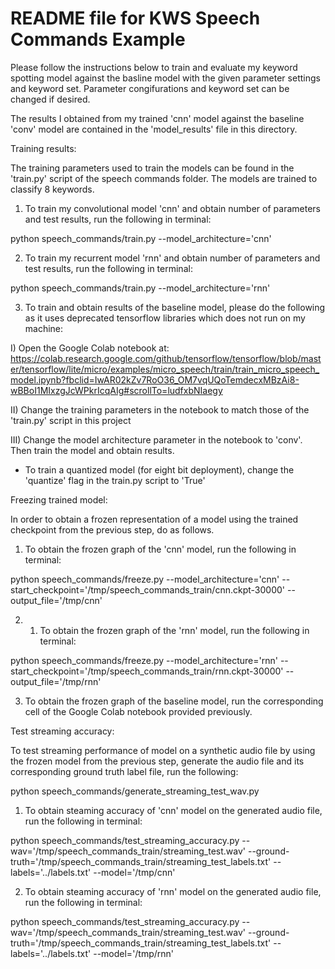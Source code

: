 # README file for KWS Speech Commands Example

Please follow the instructions below to train and evaluate my keyword spotting model against the basline model with the given parameter settings and keyword set. Parameter congifurations and keyword set can be changed if desired.

The results I obtained from my trained 'cnn' model against the baseline 'conv' model are contained 
in the 'model_results' file in this directory.

Training results:

The training parameters used to train the models can be found in the 'train.py' script 
of the speech commands folder. The models are trained to classify 8 keywords.

1) To train my convolutional model 'cnn' and obtain number of parameters and test results,
 run the following in terminal:

python speech_commands/train.py --model_architecture='cnn'

2) To train my recurrent model 'rnn' and obtain number of parameters and test results,
 run the following in terminal:
 
python speech_commands/train.py --model_architecture='rnn'

3) To train and obtain results of the baseline model, please do the following as it uses deprecated 
tensorflow libraries which does not run on my machine:

I) Open the Google Colab notebook at: 
https://colab.research.google.com/github/tensorflow/tensorflow/blob/master/tensorflow/lite/micro/examples/micro_speech/train/train_micro_speech_model.ipynb?fbclid=IwAR02kZv7RoO36_OM7vqUQoTemdecxMBzAi8-wBBoI1MIxzgJcWPkrIcqAIg#scrollTo=ludfxbNIaegy 

II) Change the training parameters in the notebook to match those of the 'train.py' script in this project

III) Change the model architecture parameter in the notebook to 'conv'. Then train the model and obtain results.


- To train a quantized model (for eight bit deployment), change the 'quantize' flag in the train.py script to 'True'


Freezing trained model:

In order to obtain a frozen representation of a model using the trained checkpoint from the previous step, do as follows.

1) To obtain the frozen graph of the 'cnn' model, run the following in terminal:

python speech_commands/freeze.py --model_architecture='cnn' --start_checkpoint='/tmp/speech_commands_train/cnn.ckpt-30000' --output_file='/tmp/cnn'

2) 1) To obtain the frozen graph of the 'rnn' model, run the following in terminal:

python speech_commands/freeze.py --model_architecture='rnn' --start_checkpoint='/tmp/speech_commands_train/rnn.ckpt-30000' --output_file='/tmp/rnn'

3) To obtain the frozen graph of the baseline model, run the corresponding cell of the Google Colab notebook provided previously.


Test streaming accuracy:

To test streaming performance of model on a synthetic audio file by using the frozen model from the previous step,
generate the audio file and its corresponding ground truth label file, run the following:

python speech_commands/generate_streaming_test_wav.py


1) To obtain steaming accuracy of 'cnn' model on the generated audio file, run the following in terminal:

python speech_commands/test_streaming_accuracy.py --wav='/tmp/speech_commands_train/streaming_test.wav'  --ground-truth='/tmp/speech_commands_train/streaming_test_labels.txt' --labels='../labels.txt' --model='/tmp/cnn'

2) To obtain steaming accuracy of 'rnn' model on the generated audio file, run the following in terminal:

python speech_commands/test_streaming_accuracy.py --wav='/tmp/speech_commands_train/streaming_test.wav'  --ground-truth='/tmp/speech_commands_train/streaming_test_labels.txt' --labels='../labels.txt' --model='/tmp/rnn'





